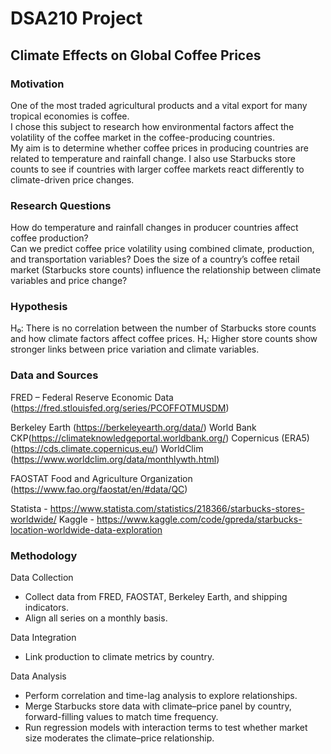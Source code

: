 # DSA210 Project  
## Climate Effects on Global Coffee Prices  

### Motivation  
One of the most traded agricultural products and a vital export for many tropical economies is coffee.  
 I chose this subject to research how environmental factors affect the volatility of the coffee market in the coffee-producing countries.  
 My aim is to determine whether coffee prices in producing countries are related to temperature and rainfall change. I also use Starbucks store counts to see if countries with larger coffee markets react differently to climate-driven price changes.

### Research Questions  
How do temperature and rainfall changes in producer countries affect coffee production?   
Can we predict coffee price volatility using combined climate, production, and transportation variables?
Does the size of a country’s coffee retail market (Starbucks store counts) influence the relationship between climate variables and price change?
### Hypothesis  
H₀: There is no correlation between the number of Starbucks store counts and how climate factors affect coffee prices.
H₁: Higher store counts show stronger links between price variation and climate variables.

### Data and Sources  

FRED – Federal Reserve Economic Data (https://fred.stlouisfed.org/series/PCOFFOTMUSDM)

Berkeley Earth (https://berkeleyearth.org/data/) World Bank CKP(https://climateknowledgeportal.worldbank.org/) Copernicus (ERA5) (https://cds.climate.copernicus.eu/) WorldClim (https://www.worldclim.org/data/monthlywth.html)

FAOSTAT Food and Agriculture Organization (https://www.fao.org/faostat/en/#data/QC)

Statista - https://www.statista.com/statistics/218366/starbucks-stores-worldwide/ Kaggle - https://www.kaggle.com/code/gpreda/starbucks-location-worldwide-data-exploration
### Methodology  
Data Collection
- Collect data from FRED, FAOSTAT, Berkeley Earth, and shipping indicators.  
- Align all series on a monthly basis.  

Data Integration 
- Link production to climate metrics by country.  

Data Analysis
- Perform correlation and time-lag analysis to explore relationships.   
- Merge Starbucks store data with climate–price panel by country, forward-filling values to match time frequency.
- Run regression models with interaction terms to test whether market size moderates the climate–price relationship.
